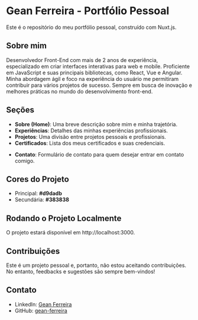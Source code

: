 # Gean Ferreira - Portfólio Pessoal

Este é o repositório do meu portfólio pessoal, construído com Nuxt.js.

## Sobre mim

Desenvolvedor Front-End com mais de 2 anos de experiência, especializado em criar interfaces interativas para web e mobile. Proficiente em JavaScript e suas principais bibliotecas, como React, Vue e Angular. Minha abordagem ágil e foco na experiência do usuário me permitiram contribuir para vários projetos de sucesso. Sempre em busca de inovação e melhores práticas no mundo do desenvolvimento front-end.

## Seções

- **Sobre (Home)**: Uma breve descrição sobre mim e minha trajetória.
- **Experiências**: Detalhes das minhas experiências profissionais.
- **Projetos**: Uma divisão entre projetos pessoais e profissionais.
- **Certificados**: Lista dos meus certificados e suas credenciais.
<!-- - **Blog**: Um template padrão para futuros posts. -->
- **Contato**: Formulário de contato para quem desejar entrar em contato comigo.

## Cores do Projeto

- Principal: **#d9dadb**
- Secundária: **#383838**

## Rodando o Projeto Localmente

<!-- Para rodar o projeto localmente, siga os passos abaixo:

1. Clone o repositório:

2. Instale as dependências:

3. Rode o servidor de desenvolvimento: -->

O projeto estará disponível em http://localhost:3000.

## Contribuições

Este é um projeto pessoal e, portanto, não estou aceitando contribuições. No entanto, feedbacks e sugestões são sempre bem-vindos!

## Contato

<!-- - Website: www.evodux.com.br/contato -->

- LinkedIn: [Gean Ferreira](https://www.linkedin.com/in/gean-ferreira/)
- GitHub: [gean-ferreira](https://github.com/gean-ferreira)

